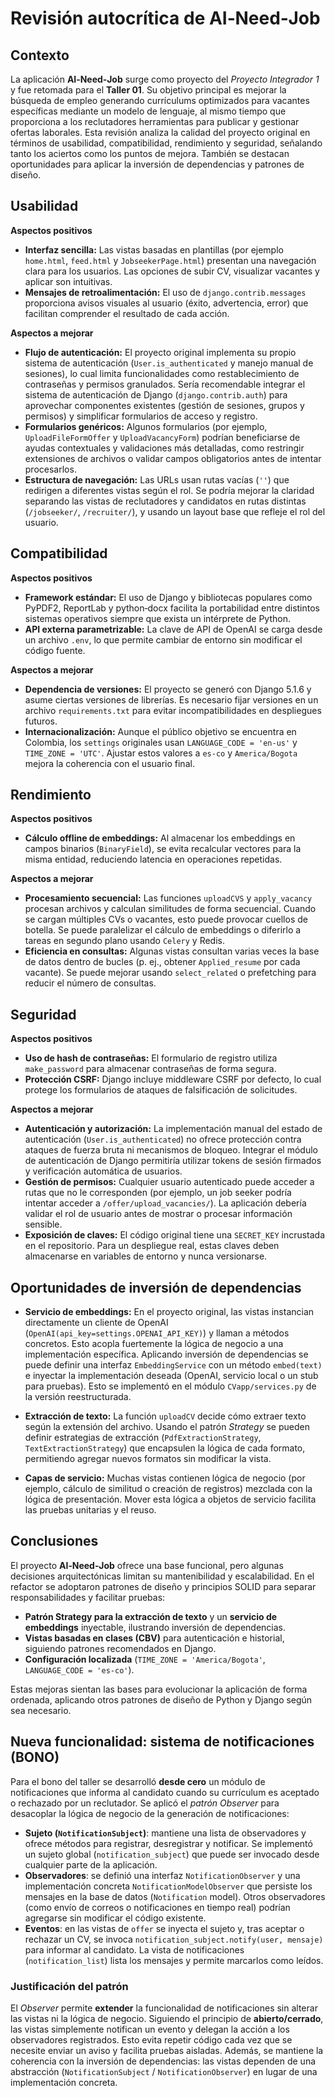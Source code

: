 # Revisión autocrítica de AI‑Need‑Job

## Contexto

La aplicación **AI‑Need‑Job** surge como proyecto del *Proyecto Integrador 1* y fue retomada para el **Taller 01**.  Su objetivo principal es mejorar la búsqueda de empleo generando currículums optimizados para vacantes específicas mediante un modelo de lenguaje, al mismo tiempo que proporciona a los reclutadores herramientas para publicar y gestionar ofertas laborales.  Esta revisión analiza la calidad del proyecto original en términos de usabilidad, compatibilidad, rendimiento y seguridad, señalando tanto los aciertos como los puntos de mejora.  También se destacan oportunidades para aplicar la inversión de dependencias y patrones de diseño.

## Usabilidad

**Aspectos positivos**

  * **Interfaz sencilla:** Las vistas basadas en plantillas (por ejemplo `home.html`, `feed.html` y `JobseekerPage.html`) presentan una navegación clara para los usuarios.  Las opciones de subir CV, visualizar vacantes y aplicar son intuitivas.
  * **Mensajes de retroalimentación:** El uso de `django.contrib.messages` proporciona avisos visuales al usuario (éxito, advertencia, error) que facilitan comprender el resultado de cada acción.

**Aspectos a mejorar**

  * **Flujo de autenticación:** El proyecto original implementa su propio sistema de autenticación (`User.is_authenticated` y manejo manual de sesiones), lo cual limita funcionalidades como restablecimiento de contraseñas y permisos granulados.  Sería recomendable integrar el sistema de autenticación de Django (`django.contrib.auth`) para aprovechar componentes existentes (gestión de sesiones, grupos y permisos) y simplificar formularios de acceso y registro.
  * **Formularios genéricos:** Algunos formularios (por ejemplo, `UploadFileFormOffer` y `UploadVacancyForm`) podrían beneficiarse de ayudas contextuales y validaciones más detalladas, como restringir extensiones de archivos o validar campos obligatorios antes de intentar procesarlos.
  * **Estructura de navegación:** Las URLs usan rutas vacías (`''`) que redirigen a diferentes vistas según el rol.  Se podría mejorar la claridad separando las vistas de reclutadores y candidatos en rutas distintas (`/jobseeker/`, `/recruiter/`), y usando un layout base que refleje el rol del usuario.

## Compatibilidad

**Aspectos positivos**

  * **Framework estándar:** El uso de Django y bibliotecas populares como PyPDF2, ReportLab y python‑docx facilita la portabilidad entre distintos sistemas operativos siempre que exista un intérprete de Python.
  * **API externa parametrizable:** La clave de API de OpenAI se carga desde un archivo `.env`, lo que permite cambiar de entorno sin modificar el código fuente.

**Aspectos a mejorar**

  * **Dependencia de versiones:** El proyecto se generó con Django 5.1.6 y asume ciertas versiones de librerías.  Es necesario fijar versiones en un archivo `requirements.txt` para evitar incompatibilidades en despliegues futuros.
  * **Internacionalización:** Aunque el público objetivo se encuentra en Colombia, los `settings` originales usan `LANGUAGE_CODE = 'en-us'` y `TIME_ZONE = 'UTC'`.  Ajustar estos valores a `es-co` y `America/Bogota` mejora la coherencia con el usuario final.

## Rendimiento

**Aspectos positivos**

  * **Cálculo offline de embeddings:** Al almacenar los embeddings en campos binarios (`BinaryField`), se evita recalcular vectores para la misma entidad, reduciendo latencia en operaciones repetidas.

**Aspectos a mejorar**

  * **Procesamiento secuencial:** Las funciones `uploadCVS` y `apply_vacancy` procesan archivos y calculan similitudes de forma secuencial.  Cuando se cargan múltiples CVs o vacantes, esto puede provocar cuellos de botella.  Se puede paralelizar el cálculo de embeddings o diferirlo a tareas en segundo plano usando `Celery` y Redis.
  * **Eficiencia en consultas:** Algunas vistas consultan varias veces la base de datos dentro de bucles (p. ej., obtener `Applied_resume` por cada vacante).  Se puede mejorar usando `select_related` o prefetching para reducir el número de consultas.

## Seguridad

**Aspectos positivos**

  * **Uso de hash de contraseñas:** El formulario de registro utiliza `make_password` para almacenar contraseñas de forma segura.
  * **Protección CSRF:** Django incluye middleware CSRF por defecto, lo cual protege los formularios de ataques de falsificación de solicitudes.

**Aspectos a mejorar**

  * **Autenticación y autorización:** La implementación manual del estado de autenticación (`User.is_authenticated`) no ofrece protección contra ataques de fuerza bruta ni mecanismos de bloqueo.  Integrar el módulo de autenticación de Django permitiría utilizar tokens de sesión firmados y verificación automática de usuarios.
  * **Gestión de permisos:** Cualquier usuario autenticado puede acceder a rutas que no le corresponden (por ejemplo, un job seeker podría intentar acceder a `/offer/upload_vacancies/`).  La aplicación debería validar el rol de usuario antes de mostrar o procesar información sensible.
  * **Exposición de claves:** El código original tiene una `SECRET_KEY` incrustada en el repositorio.  Para un despliegue real, estas claves deben almacenarse en variables de entorno y nunca versionarse.

## Oportunidades de inversión de dependencias

* **Servicio de embeddings:** En el proyecto original, las vistas instancian directamente un cliente de OpenAI (`OpenAI(api_key=settings.OPENAI_API_KEY)`) y llaman a métodos concretos.  Esto acopla fuertemente la lógica de negocio a una implementación específica.  Aplicando inversión de dependencias se puede definir una interfaz `EmbeddingService` con un método `embed(text)` e inyectar la implementación deseada (OpenAI, servicio local o un stub para pruebas).  Esto se implementó en el módulo `CVapp/services.py` de la versión reestructurada.

* **Extracción de texto:** La función `uploadCV` decide cómo extraer texto según la extensión del archivo.  Usando el patrón *Strategy* se pueden definir estrategias de extracción (`PdfExtractionStrategy`, `TextExtractionStrategy`) que encapsulen la lógica de cada formato, permitiendo agregar nuevos formatos sin modificar la vista.

* **Capas de servicio:** Muchas vistas contienen lógica de negocio (por ejemplo, cálculo de similitud o creación de registros) mezclada con la lógica de presentación.  Mover esta lógica a objetos de servicio facilita las pruebas unitarias y el reuso.

## Conclusiones

El proyecto **AI‑Need‑Job** ofrece una base funcional, pero algunas decisiones arquitectónicas limitan su mantenibilidad y escalabilidad.  En el refactor se adoptaron patrones de diseño y principios SOLID para separar responsabilidades y facilitar pruebas:

* **Patrón Strategy para la extracción de texto** y un **servicio de embeddings** inyectable, ilustrando inversión de dependencias.
* **Vistas basadas en clases (CBV)** para autenticación e historial, siguiendo patrones recomendados en Django.
* **Configuración localizada** (`TIME_ZONE = 'America/Bogota'`, `LANGUAGE_CODE = 'es-co'`).

Estas mejoras sientan las bases para evolucionar la aplicación de forma ordenada, aplicando otros patrones de diseño de Python y Django según sea necesario.

## Nueva funcionalidad: sistema de notificaciones (BONO)

Para el bono del taller se desarrolló **desde cero** un módulo de notificaciones que informa al candidato cuando su currículum es aceptado o rechazado por un reclutador.  Se aplicó el *patrón Observer* para desacoplar la lógica de negocio de la generación de notificaciones:

- **Sujeto (`NotificationSubject`)**: mantiene una lista de observadores y ofrece métodos para registrar, desregistrar y notificar.  Se implementó un sujeto global (`notification_subject`) que puede ser invocado desde cualquier parte de la aplicación.
- **Observadores**: se definió una interfaz `NotificationObserver` y una implementación concreta `NotificationModelObserver` que persiste los mensajes en la base de datos (`Notification` model).  Otros observadores (como envío de correos o notificaciones en tiempo real) podrían agregarse sin modificar el código existente.
- **Eventos**: en las vistas de `offer` se inyecta el sujeto y, tras aceptar o rechazar un CV, se invoca `notification_subject.notify(user, mensaje)` para informar al candidato.  La vista de notificaciones (`notification_list`) lista los mensajes y permite marcarlos como leídos.

### Justificación del patrón

El *Observer* permite **extender** la funcionalidad de notificaciones sin alterar las vistas ni la lógica de negocio.  Siguiendo el principio de **abierto/cerrado**, las vistas simplemente notifican un evento y delegan la acción a los observadores registrados.  Esto evita repetir código cada vez que se necesite enviar un aviso y facilita pruebas aisladas.  Además, se mantiene la coherencia con la inversión de dependencias: las vistas dependen de una abstracción (`NotificationSubject` / `NotificationObserver`) en lugar de una implementación concreta.

